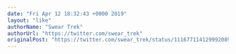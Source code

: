 ```yaml
---
date: "Fri Apr 12 18:32:43 +0000 2019"
layout: "like"
authorName: "Swear Trek"
authorUrl: "https://twitter.com/swear_trek"
originalPost: "https://twitter.com/swear_trek/status/1116771141299920896"
---
```

